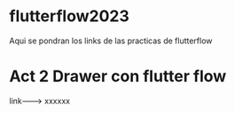 # flutterflow2023
Aqui se pondran los links de las practicas de flutterflow

# Act 2 Drawer con flutter flow
 link---> xxxxxx
